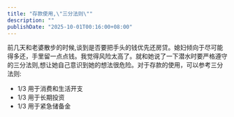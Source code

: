 ```yaml
---
title: "存款使用,\"三分法则\""
description: ""
publishDate: "2025-10-01T00:16:00+08:00"
---
```


前几天和老婆散步的时候,谈到是否要把手头的钱优先还房贷。媳妇倾向于尽可能得多还，手里留一点点钱。我觉得风险太高了。就和她说了一下潜水时要严格遵守的三分法则,想让她自己意识到她的想法很危险。对于存款的使用，可以参考三分法则:

- 1/3 用于消费和生活开支
- 1/3 用于长期投资
- 1/3 用于紧急储备金
